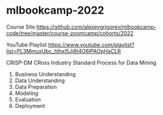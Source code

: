 # mlbookcamp-2022

Course Site https://github.com/alexeygrigorev/mlbookcamp-code/tree/master/course-zoomcamp/cohorts/2022

YouTube Playlist https://www.youtube.com/playlist?list=PL3MmuxUbc_hIhxl5Ji8t4O6lPAOpHaCLR

CRISP-DM CRoss Industry Standard Process for Data Mining
1. Business Understanding
2. Data Understanding
3. Data Preparation
4. Modeling
5. Evaluation
6. Deployment
